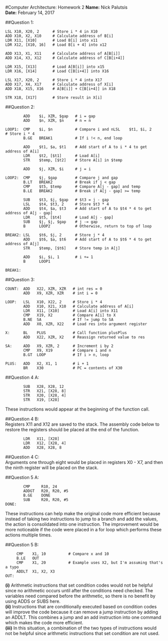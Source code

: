 #Computer Architecture: Homework 2
**Name:** Nick Palutsis  
**Date:** February 14, 2017

##Question 1:  
```
LSL X10, X20, 2      # Store i * 4 in X10
ADD X10, X2, X10     # Calculate address of B[i]
LDR X11, [X10]       # Load B[i] into x11
LDR X12, [X10, 16]   # Load B[i + 4] into x12

ADD X13, X1, X11     # Calculate address of A[B[i]]
ADD X14, X3, X12     # Calculate address of C[B[i+4]]

LDR X15, [X13]       # Load A[B[i]] into x15
LDR X16, [X14]       # Load C[B[i+4]] into X16

LSL X17, X20, 2      # Store i * 4 into X17
ADD X17, X4, X17     # Calculate address of X[i]
ADD X18, X15, X16    # A[B[i]] + C[B[i+4]] in X18

STR X18, [X17]       # Store result in X[i]
```

##Question 2:  
```
        ADD    $i, XZR, $gap   # i = gap
        ADD    $n, XZR, $n     # n = n

LOOP1:  CMP    $i, $n          # Compare i and nLSL    $t1, $i, 2      # Store i * 4
        B.GE   BREAK1          # If i !< n, end loop

        ADD    $t1, $a, $t1    # Add start of A to i * 4 to get address of A[i]
        LDR    $t2, [$t1]      # Load A[i]
        STR    $temp, [$t2]    # Store A[i] in $temp

        ADD    $j, XZR, $i     # j = i

LOOP2:  CMP    $j, $gap        # Compare j and gap
        B.LT   BREAK2          # Break if j < gap
        CMP    $t5, $temp      # Compare A[j - gap] and temp
        B.LE   BREAK2          # Break if A[j - gap] >= temp

        SUB    $t3, $j, $gap   # $t3 = j - gap
        LSL    $t4, $t3, 2     # Store $t3 * 4
        ADD    $t4, $a, $t3    # Add start of A to $t4 * 4 to get address of A[j - gap]
        LDR    $t5, [$t4]      # Load A[j - gap]
        SUB    $j, $j, $gap    # j -= gap
        B      LOOP2           # Otherwise, return to top of loop

BREAK2: LSL    $t6, $j, 2      # Store j * 4
        ADD    $t6, $a, $t6    # Add start of A to $t6 * 4 to get address of A[j]
        STR    $temp, [$t6]    # Store temp in A[j]

        ADD    $i, $i, 1       # i += 1
        B      LOOP1

BREAK1:
```

##Question 3:  
```
COUNT:  ADD   X22, XZR, XZR   # int res = 0
        ADD   X9, XZR, XZR    # int i = 0

LOOP:   LSL   X10, X22, 2     # Store i * 4
        ADD   X10, X21, X10   # Calculate address of A[i]
        LDR   X11, [X10]      # Load A[i] into X11
        CMP   X19, X2         # Compare A[i] to X
        B.NE  SA              # If != jump to SA
        ADD   X0, XZR, X22    # Load res into argument register

X:      BL    PLUS            # Call function plusPlus
        ADD   X22, XZR, X2    # Reassign returned value to res

SA:     ADD   X9, XZR, 2      # Increment i by 2
        CMP   X9, X19         # Compare i and n
        B.GT  LOOP            # If i > n, loop

PLUS:   ADD   X2, X1, 1       # i + 1
        BR    X30             # PC = contents of X30
```

##Question 4 A:  
```
        SUB   X28, X28, 12
        STR   X21, [X28, 8]
        STR   X20, [X28, 4]
        STR   X19, [X28]
```
These instructions would appear at the beginning of the function call.

##Question 4 B:  
Registers X11 and X12 are saved to the stack. The assembly code below to restore the registers should be placed at the end of the function.  
```
        LDR   X11, [X28]
        LDR   X12, [X28, 4]
        ADD   X28, X28, 8
```

##Question 4 C:  
Arguments one through eight would be placed in registers X0 - X7, and then the ninth register will be placed on the stack.  

##Question 5 A:  
```
        CMP     R10, 24
        ADDGT   R20, R20, #5
        B.GE    DONE
        SUB     R20, R20, #5
DONE:   
```
These instructions can help make the original code more efficient because instead of taking two instructions to jump to a branch and add the values, the action is consolidated into one instruction. The improvement would be more noticeable if the code were placed in a for loop which performs these actions multiple times.  

##Question 5 B:  
```
     CMP    X1, 10          # Compare x and 10
     B.LE   OUT
     CMP    X1, 20          # Example uses X2, but I'm assuming that's a typo
     ADDLT  X1, X2, X3
OUT: 
```
**(i)** Arithmetic instructions that set condition codes would not be helpful since no arithmetic occurs until after the conditions need checked. The variables need compared before the arithmetic, so there is no benefit by using ADDS or SUBS here.  
**(ii)** Instructions that are conditionally executed based on condition codes will improve the code because it can remove a jump instruction by adding an ADDLT. This combines a jump and an add instruction into one command which makes the code more efficient.  
**(iii)** In this situation, a combination of the two types of instructions would not be helpful since arithmetic instructions that set condition are not used.
